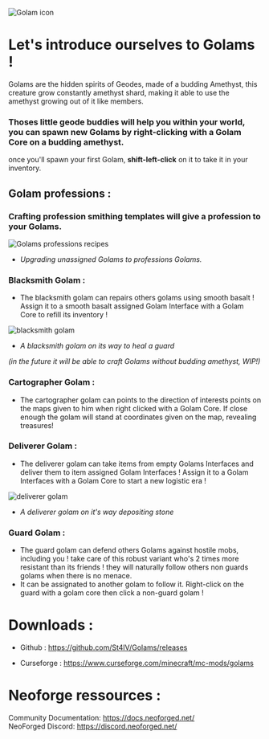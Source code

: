 ![Golam icon](https://media.forgecdn.net/attachments/1134/778/basegolam-png.png)

# Let's introduce ourselves to Golams !

Golams are the hidden spirits of Geodes, made of a budding Amethyst, this creature grow constantly amethyst shard, making it able to use the amethyst growing out of it like members.

### Thoses little geode buddies will help you within your world, you can spawn new Golams by right-clicking with a Golam Core on a budding amethyst.

once you'll spawn your first Golam, **shift-left-click** on it to take it in your inventory.

## Golam professions :

### Crafting profession smithing templates will give a profession to your Golams.

![Golams professions recipes](https://media.forgecdn.net/attachments/1134/784/golam_profession_craft-png.png)

*   _Upgrading unassigned Golams to professions Golams._

### Blacksmith Golam :

*   The blacksmith golam can repairs others golams using smooth basalt ! Assign it to a smooth basalt assigned Golam Interface with a Golam Core to refill its inventory !

![blacksmith golam](https://media.forgecdn.net/attachments/1134/792/2025-03-23_03-06-03-png.png)

*   _A blacksmith golam on its way to heal a guard_

_(in the future it will be able to craft Golams without budding amethyst, WIP!)_

### Cartographer Golam :

*   The cartographer golam can points to the direction of interests points on the maps given to him when right clicked with a Golam Core. If close enough the golam will stand at coordinates given on the map, revealing treasures!

### Deliverer Golam :

*   The deliverer golam can take items from empty Golams Interfaces and deliver them to item assigned Golam Interfaces ! Assign it to a Golam Interfaces with a Golam Core to start a new logistic era !

![deliverer golam](https://media.forgecdn.net/attachments/1134/793/2025-03-23_03-05-15-png.png)

*   _A deliverer golam on it's way depositing stone_


### Guard Golam :

*   The guard golam can defend others Golams against hostile mobs, including you ! take care of this robust variant who's 2 times more resistant than its friends ! they will naturally follow others non guards golams when there is no menace.
*   It can be assignated to another golam to follow it. Right-click on the guard with a golam core then click a non-guard golam !

Downloads : 
==========

* Github : https://github.com/St4lV/Golams/releases

*  Curseforge : https://www.curseforge.com/minecraft/mc-mods/golams

Neoforge ressources : 
==========
Community Documentation: https://docs.neoforged.net/  
NeoForged Discord: https://discord.neoforged.net/
